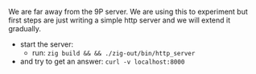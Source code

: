 We are far away from the 9P server. We are using this to experiment but
first steps are just writing a simple http server and we will extend it
gradually.

- start the server:
  - run: `zig build && && ./zig-out/bin/http_server`
- and try to get an answer: `curl -v localhost:8000`
